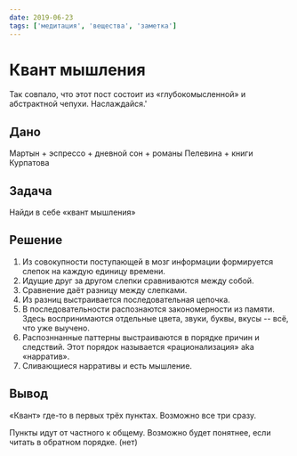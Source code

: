 ```yaml
---
date: 2019-06-23
tags: ['медитация', 'вещества', 'заметка']
---
```


# Квант мышления

Так совпало, что этот пост состоит из «глубокомысленной» и абстрактной чепухи. Наслаждайся.'

## Дано

Мартын + эспрессо + дневной сон + романы Пелевина + книги Курпатова

## Задача

Найди в себе «квант мышления»

## Решение

1. Из совокупности поступающей в мозг информации формируется слепок на каждую единицу времени.
2. Идущие друг за другом слепки сравниваются между собой.
3. Сравнение даёт разницу между слепками.
4. Из разниц выстраивается последовательная цепочка.
5. В последовательности распознаются закономерности из памяти. Здесь воспринимаются отдельные цвета, звуки, буквы, вкусы -- всё, что уже выучено.
6. Распозннанные паттерны выстраиваются в порядке причин и следствий. Этот порядок называется «рационализация» aka «нарратив».
7. Сливающиеся нарративы и есть мышление.

## Вывод

«Квант» где-то в первых трёх пунктах. Возможно все три сразу.

Пункты идут от частного к общему. Возможно будет понятнее, если читать в обратном порядке. (нет)
